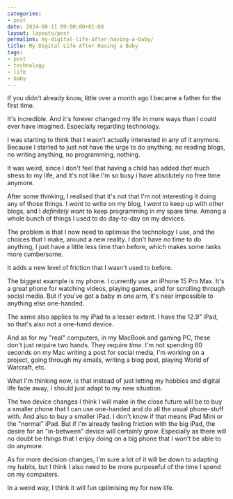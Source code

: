 ```yaml
---
categories:
- post
date: 2024-08-11 09:00:00+01:00
layout: layouts/post
permalink: my-digital-life-after-having-a-baby/
title: My Digital Life After Having a Baby
tags:
- post
- technology
- life
- baby
---
```


If you didn't already know, little over a month ago I became a father for the first time.

It's incredible. And it's forever changed my life in more ways than I could ever have imagined. Especially regarding technology.

I was starting to think that I wasn't actually interested in any of it anymore. Because I started to just not have the urge to do anything, no reading blogs, no writing anything, no programming, nothing.

It was weird, since I don't feel that having a child has added *that* much stress to my life, and it's not like I'm so busy i have absolutely no free time anymore.

After some thinking, I realised that it's not that I'm not interesting it doing any of those things. I *want* to write on my blog, I *want* to keep up with other blogs, and I *definitely want* to keep programming in my spare time. Among a whole bunch of things I used to do day-to-day on my devices.

The problem is that I now need to optimise the technology I use, and the choices that I make, around a new reality. I don't have *no* time to do anything, I just have a little less time than before, which makes some tasks more cumbersome.

It adds a new level of friction that I wasn't used to before.

The biggest example is my phone. I currently use an iPhone 15 Pro Max. It's a great phone for watching videos, playing games, and for scrolling through social media. But if you've got a baby in one arm, it's near impossible to anything else one-handed.

The same also applies to my iPad to a lesser extent. I have the 12.9" iPad, so that's also not a one-hand device.

And as for my "real" computers, in my MacBook and gaming PC, these don't just require two hands. They require *time*. I'm not spending 60 seconds on my Mac writing a post for social media, I'm working on a project, going through my emails, writing a blog post, playing World of Warcraft, etc.

What I'm thinking now, is that instead of just letting my hobbies and digital life fade away, I should just adapt to my new situation.

The two device changes I think I will make in the close future will be to buy a smaller phone that I can use one-handed and do all the usual phone-stuff with. And also to buy a smaller iPad. I don't know if that means iPad Mini or the "normal" iPad. But if I'm already feeling friction with the big iPad, the desire for an "in-between" device will certainly grow. Especially as there will no doubt be things that I enjoy doing on a big phone that I won't be able to do anymore.

As for more decision changes, I'm sure a lot of it will be down to adapting my habits, but I think I also need to be more purposeful of the time I spend on my computers.

In a weird way, I think it will fun optimising my for new life.
